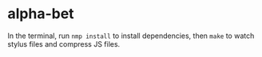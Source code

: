 # alpha-bet

In the terminal, run `nmp install` to install dependencies, then `make` to watch stylus files and compress JS files.